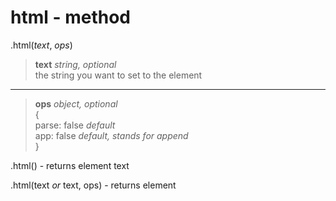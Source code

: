 # html - method

.html(*text*, *ops*)

> **text** *string, optional*<br>
the string you want to set to the element

---

> **ops** *object, optional*<br>
{<br>
parse: false *default*<br>
app: false *default, stands for append*<br>
}

.html() - returns element text

.html(text *or* text, ops) - returns element
